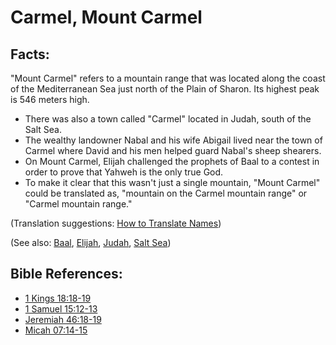 # Carmel, Mount Carmel #

## Facts: ##

"Mount Carmel" refers to a mountain range that was located along the coast of the Mediterranean Sea just north of the Plain of Sharon. Its highest peak is 546 meters high.

* There was also a town called "Carmel" located in Judah, south of the Salt Sea.
* The wealthy landowner Nabal and his wife Abigail lived near the town of Carmel where David and his men helped guard Nabal's sheep shearers.
* On Mount Carmel, Elijah challenged the prophets of Baal to a contest in order to prove that Yahweh is the only true God.
* To make it clear that this wasn't just a single mountain, "Mount Carmel" could be translated as, "mountain on the Carmel mountain range" or "Carmel mountain range."

(Translation suggestions: [How to Translate Names](en/ta-vol1/translate/man/translate-names))

(See also: [Baal](../other/baal.md), [Elijah](../other/elijah.md), [Judah](../other/judah.md), [Salt Sea](../other/saltsea.md))

## Bible References: ##

* [1 Kings 18:18-19](en/tn/1ki/help/18/18)
* [1 Samuel 15:12-13](en/tn/1sa/help/15/12)
* [Jeremiah 46:18-19](en/tn/jer/help/46/18)
* [Micah 07:14-15](en/tn/mic/help/07/14)